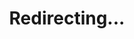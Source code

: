 ---
title: Redirecting...
layout: redirect
sitemap: false
permalink: /results/Romania
redirect_to: /results/ROU/
---